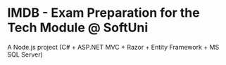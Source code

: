 IMDB - Exam Preparation for the Tech Module @ SoftUni
==========================================================

A Node.js project (C# + ASP.NET MVC + Razor + Entity Framework + MS SQL Server)